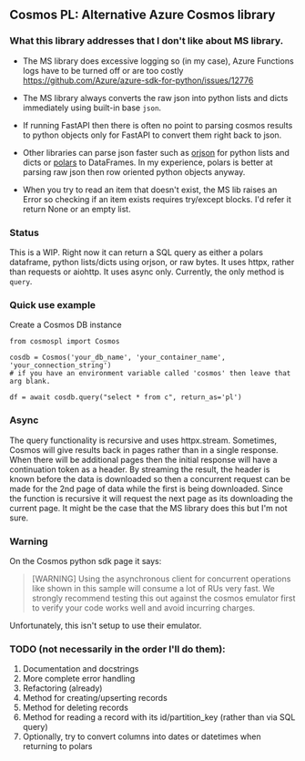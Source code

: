 ## Cosmos PL: Alternative Azure Cosmos library

### What this library addresses that I don't like about MS library.

* The MS library does excessive logging so (in my case), Azure Functions logs have to be turned off or are too costly
https://github.com/Azure/azure-sdk-for-python/issues/12776

* The MS library always converts the raw json into python lists and dicts immediately using built-in base `json`.

* If running FastAPI then there is often no point to parsing cosmos results to python objects only for FastAPI to convert them right back to json.

* Other libraries can parse json faster such as [orjson](https://github.com/ijl/orjson) for python lists and dicts or [polars](https://github.com/pola-rs/polars) to DataFrames. In my experience, polars is better at parsing raw json then row oriented python objects anyway. 

* When you try to read an item that doesn't exist, the MS lib raises an Error so checking if an item exists requires try/except blocks. I'd refer it return None or an empty list.

### Status

This is a WIP. Right now it can return a SQL query as either a polars dataframe, python lists/dicts using orjson, or raw bytes. It uses httpx, rather than requests or aiohttp. It uses async only. Currently, the only method is `query`.

### Quick use example

Create a Cosmos DB instance
```
from cosmospl import Cosmos

cosdb = Cosmos('your_db_name', 'your_container_name', 'your_connection_string')
# if you have an environment variable called 'cosmos' then leave that arg blank.

df = await cosdb.query("select * from c", return_as='pl')
```
### Async

The query functionality is recursive and uses httpx.stream. Sometimes, Cosmos will give results back in pages rather than in a single response. When there will be additional pages then the initial response will have a continuation token as a header. By streaming the result, the header is known before the data is downloaded so then a concurrent request can be made for the 2nd page of data while the first is being downloaded. Since the function is recursive it will request the next page as its downloading the current page. It might be the case that the MS library does this but I'm not sure.

### Warning

On the Cosmos python sdk page it says:

> [WARNING] Using the asynchronous client for concurrent operations like shown in this sample will consume a lot of RUs very fast. We strongly recommend testing this out against the cosmos emulator first to verify your code works well and avoid incurring charges.

Unfortunately, this isn't setup to use their emulator.


### TODO (not necessarily in the order I'll do them):

1. Documentation and docstrings
2. More complete error handling
3. Refactoring (already)
4. Method for creating/upserting records
5. Method for deleting records
6. Method for reading a record with its id/partition_key (rather than via SQL query)
7. Optionally, try to convert columns into dates or datetimes when returning to polars

